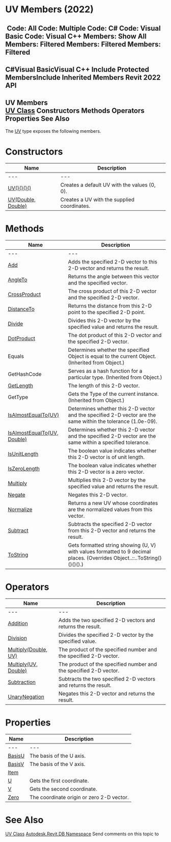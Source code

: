 # UV Members (2022)

﻿
 Code: All Code: Multiple Code: C# Code: Visual Basic Code: Visual C++  Members: Show All Members: Filtered Members: Filtered Members: Filtered   
---  
C#Visual BasicVisual C++
Include Protected MembersInclude Inherited Members
Revit 2022 API  
---  
UV Members  
[UV Class](1724be37-059b-91ff-aa74-d1508082f76d.md "UV Class") Constructors Methods Operators Properties See Also  
---  
The [UV](1724be37-059b-91ff-aa74-d1508082f76d.md "UV Class") type exposes the following members.
# Constructors
| Name | Description |
| --- | --- |
| --- | --- | --- |
| [UV()()()()](661866d6-56a4-4d43-4a87-cc73cc9ece0b.md "UV Constructor") | Creates a default UV with the values (0, 0). |
| [UV(Double, Double)](2b40cc66-3513-169c-33e5-b68b3bce8ad0.md "UV Constructor \(Double, Double\)") | Creates a UV with the supplied coordinates. |

# Methods
| Name | Description |
| --- | --- |
| --- | --- | --- |
| [Add](b7c4255f-91b8-f28f-a2fc-1780212acdd3.md "Add Method") | Adds the specified 2-D vector to this 2-D vector and returns the result. |
| [AngleTo](38893def-a134-5659-3c05-a20db60488fa.md "AngleTo Method") | Returns the angle between this vector and the specified vector. |
| [CrossProduct](408566a0-0940-d038-5bf4-c69e2b5b02a1.md "CrossProduct Method") | The cross product of this 2-D vector and the specified 2-D vector. |
| [DistanceTo](1b9b02cf-8fca-84b7-d80e-ed4b32277826.md "DistanceTo Method") | Returns the distance from this 2-D point to the specified 2-D point. |
| [Divide](f65911b8-4063-6f85-0648-327b1a3a28d5.md "Divide Method") | Divides this 2-D vector by the specified value and returns the result. |
| [DotProduct](34a57c43-f0f8-213d-5f44-c2504170de15.md "DotProduct Method") | The dot product of this 2-D vector and the specified 2-D vector. |
| Equals | Determines whether the specified Object is equal to the current Object. (Inherited from Object.) |
| GetHashCode | Serves as a hash function for a particular type.  (Inherited from Object.) |
| [GetLength](21d3cb19-a748-c390-b387-1f3f502c4cdf.md "GetLength Method") | The length of this 2-D vector. |
| GetType | Gets the Type of the current instance. (Inherited from Object.) |
| [IsAlmostEqualTo(UV)](aeee896b-50bc-e60d-0814-f564abd400c9.md "IsAlmostEqualTo Method \(UV\)") | Determines whether this 2-D vector and the specified 2-D vector are the same within the tolerance (1.0e-09). |
| [IsAlmostEqualTo(UV, Double)](bfe26827-3047-f7c4-c00d-c5ef94adc35b.md "IsAlmostEqualTo Method \(UV, Double\)") | Determines whether this 2-D vector and the specified 2-D vector are the same within a specified tolerance. |
| [IsUnitLength](22333fac-3aae-f306-467f-bf8691e83067.md "IsUnitLength Method") | The boolean value indicates whether this 2-D vector is of unit length. |
| [IsZeroLength](6ee67976-561a-6401-297a-e3b31aa9dd0d.md "IsZeroLength Method") | The boolean value indicates whether this 2-D vector is a zero vector. |
| [Multiply](92549142-9d39-893e-27c7-4731084ae726.md "Multiply Method") | Multiplies this 2-D vector by the specified value and returns the result. |
| [Negate](cef4dd78-6c38-28ee-c625-f3b391cbf1a4.md "Negate Method") | Negates this 2-D vector. |
| [Normalize](2bbced1b-ef0a-a497-0245-828eca827bc0.md "Normalize Method") | Returns a new UV whose coordinates are the normalized values from this vector. |
| [Subtract](794663ba-4332-4bfc-f77c-d371f6af69bf.md "Subtract Method") | Subtracts the specified 2-D vector from this 2-D vector and returns the result. |
| [ToString](6a22d53e-8f6f-3ae1-7e5c-da905518c023.md "ToString Method") | Gets formatted string showing (U, V) with values formatted to 9 decimal places.  (Overrides Object..::..ToString()()()().) |

# Operators
| Name | Description |
| --- | --- |
| --- | --- | --- |
| [Addition](92ef6a75-0ab6-1cd2-99fb-330557aa2eb6.md "Addition Operator") | Adds the two specified 2-D vectors and returns the result. |
| [Division](f75ed7b6-c306-3c72-cb34-4af4bf2cb831.md "Division Operator") | Divides the specified 2-D vector by the specified value. |
| [Multiply(Double, UV)](8753ebe5-e03a-31f3-31a1-0da7473abb58.md "Multiply Operator \(Double, UV\)") | The product of the specified number and the specified 2-D vector. |
| [Multiply(UV, Double)](b2dadbe9-910a-f16b-61ef-b1a8a26bba57.md "Multiply Operator \(UV, Double\)") | The product of the specified number and the specified 2-D vector. |
| [Subtraction](8a02ba52-44be-cdf1-5051-66a1aaf3c656.md "Subtraction Operator") | Subtracts the two specified 2-D vectors and returns the result. |
| [UnaryNegation](b83a1321-860e-f7ef-dbc3-780bb7bea69b.md "UnaryNegation Operator") | Negates this 2-D vector and returns the result. |

# Properties
| Name | Description |
| --- | --- |
| --- | --- | --- |
| [BasisU](dfcd6ba7-5ded-f104-5247-fbe733ae41d4.md "BasisU Property") | The basis of the U axis. |
| [BasisV](77777554-b9fb-9551-8a46-803e30f5aa40.md "BasisV Property") | The basis of the V axis. |
| [Item](c49f7844-b9f3-88e0-2554-ab8dcf0b9307.md "Item Property") |
| [U](ce182f44-281b-1892-fada-82fc84b143a3.md "U Property") | Gets the first coordinate. |
| [V](62ef948d-4fd4-6bcb-3d3a-b767beb4578d.md "V Property") | Gets the second coordinate. |
| [Zero](ad358235-2aa7-d04e-3059-7b0e520c991d.md "Zero Property") | The coordinate origin or zero 2-D vector. |

# See Also
[UV Class](1724be37-059b-91ff-aa74-d1508082f76d.md "UV Class")
[Autodesk.Revit.DB Namespace](87546ba7-461b-c646-cbb1-2cb8f5bff8b2.md "Autodesk.Revit.DB Namespace")
Send comments on this topic to 